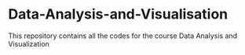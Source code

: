 # Data-Analysis-and-Visualisation
This repository contains all the codes for the course Data Analysis and Visualization
